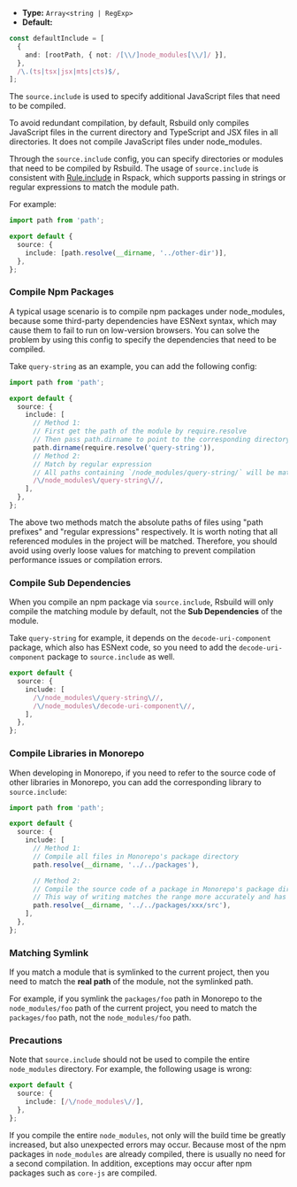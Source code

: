 - **Type:** `Array<string | RegExp>`
- **Default:**

```ts
const defaultInclude = [
  {
    and: [rootPath, { not: /[\\/]node_modules[\\/]/ }],
  },
  /\.(ts|tsx|jsx|mts|cts)$/,
];
```

The `source.include` is used to specify additional JavaScript files that need to be compiled.

To avoid redundant compilation, by default, Rsbuild only compiles JavaScript files in the current directory and TypeScript and JSX files in all directories. It does not compile JavaScript files under node_modules.

Through the `source.include` config, you can specify directories or modules that need to be compiled by Rsbuild. The usage of `source.include` is consistent with [Rule.include](https://rspack.dev/config/module#ruleinclude) in Rspack, which supports passing in strings or regular expressions to match the module path.

For example:

```ts
import path from 'path';

export default {
  source: {
    include: [path.resolve(__dirname, '../other-dir')],
  },
};
```

### Compile Npm Packages

A typical usage scenario is to compile npm packages under node_modules, because some third-party dependencies have ESNext syntax, which may cause them to fail to run on low-version browsers. You can solve the problem by using this config to specify the dependencies that need to be compiled.

Take `query-string` as an example, you can add the following config:

```ts
import path from 'path';

export default {
  source: {
    include: [
      // Method 1:
      // First get the path of the module by require.resolve
      // Then pass path.dirname to point to the corresponding directory
      path.dirname(require.resolve('query-string')),
      // Method 2:
      // Match by regular expression
      // All paths containing `/node_modules/query-string/` will be matched
      /\/node_modules\/query-string\//,
    ],
  },
};
```

The above two methods match the absolute paths of files using "path prefixes" and "regular expressions" respectively. It is worth noting that all referenced modules in the project will be matched. Therefore, you should avoid using overly loose values for matching to prevent compilation performance issues or compilation errors.

### Compile Sub Dependencies

When you compile an npm package via `source.include`, Rsbuild will only compile the matching module by default, not the **Sub Dependencies** of the module.

Take `query-string` for example, it depends on the `decode-uri-component` package, which also has ESNext code, so you need to add the `decode-uri-component` package to `source.include` as well.

```ts
export default {
  source: {
    include: [
      /\/node_modules\/query-string\//,
      /\/node_modules\/decode-uri-component\//,
    ],
  },
};
```

### Compile Libraries in Monorepo

When developing in Monorepo, if you need to refer to the source code of other libraries in Monorepo, you can add the corresponding library to `source.include`:

```ts
import path from 'path';

export default {
  source: {
    include: [
      // Method 1:
      // Compile all files in Monorepo's package directory
      path.resolve(__dirname, '../../packages'),

      // Method 2:
      // Compile the source code of a package in Monorepo's package directory
      // This way of writing matches the range more accurately and has less impact on the overall build performance.
      path.resolve(__dirname, '../../packages/xxx/src'),
    ],
  },
};
```

### Matching Symlink

If you match a module that is symlinked to the current project, then you need to match the **real path** of the module, not the symlinked path.

For example, if you symlink the `packages/foo` path in Monorepo to the `node_modules/foo` path of the current project, you need to match the `packages/foo` path, not the `node_modules/foo` path.

### Precautions

Note that `source.include` should not be used to compile the entire `node_modules` directory. For example, the following usage is wrong:

```ts
export default {
  source: {
    include: [/\/node_modules\//],
  },
};
```

If you compile the entire `node_modules`, not only will the build time be greatly increased, but also unexpected errors may occur. Because most of the npm packages in `node_modules` are already compiled, there is usually no need for a second compilation. In addition, exceptions may occur after npm packages such as `core-js` are compiled.
